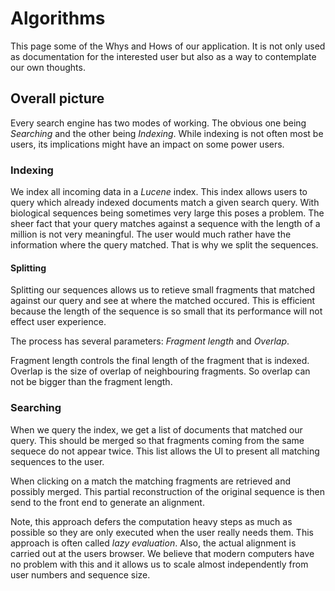 # Algorithms

This page some of the Whys and Hows of our application. It is not only used as
documentation for the interested user but also as a way to contemplate our own
thoughts.

## Overall picture

Every search engine has two modes of working. The obvious one being _Searching_
and the other being _Indexing_. While indexing is not often most be users, its
implications might have an impact on some power users.

### Indexing

We index all incoming data in a _Lucene_ index. This index allows users to
query which already indexed documents match a given search query. With
biological sequences being sometimes very large this poses a problem. The sheer
fact that your query matches against a sequence with the length of a million is
not very meaningful. The user would much rather have the information where the
query matched. That is why we split the sequences.

#### Splitting

Splitting our sequences allows us to retieve small fragments that matched
against our query and see at where the matched occured. This is efficient
because the length of the sequence is so small that its performance will not
effect user experience.

The process has several parameters: _Fragment length_ and _Overlap_.

Fragment length controls the final length of the fragment that is indexed.
Overlap is the size of overlap of neighbouring fragments. So overlap can not be
bigger than the fragment length.

### Searching

When we query the index, we get a list of documents that matched our query.
This should be merged so that fragments coming from the same sequece do not
appear twice. This list allows the UI to present all matching sequences to the
user.

When clicking on a match the matching fragments are retrieved and possibly
merged. This partial reconstruction of the original sequence is then send to
the front end to generate an alignment.

Note, this approach defers the computation heavy steps as much as possible so
they are only executed when the user really needs them. This approach is often
called _lazy evaluation_. Also, the actual alignment is carried out at the
users browser. We believe that modern computers have no problem with this and
it allows us to scale almost independently from user numbers and sequence size.
